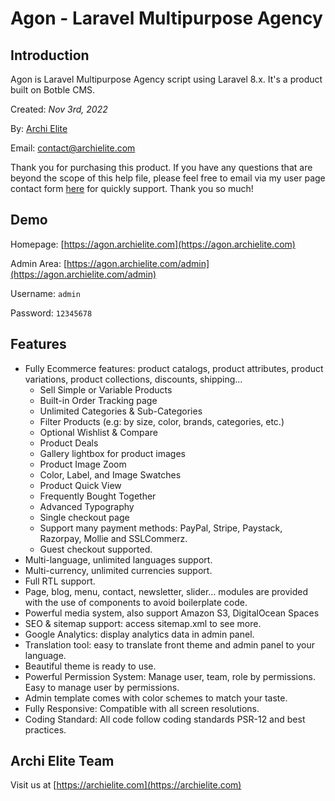 # Agon - Laravel Multipurpose Agency

## Introduction

Agon is Laravel Multipurpose Agency script using Laravel 8.x. It's a product built on Botble CMS.

Created: _Nov 3rd, 2022_

By: [Archi Elite](https://archielite.com)

Email: [contact@archielite.com](mailto:contact@archielite.com)

Thank you for purchasing this product. If you have any questions that are beyond the scope of this help file,
please feel free to email via my user page contact form [here](https://codecanyon.net.net/user/archielite) for quickly support. Thank you so much!

## Demo

Homepage: [https://agon.archielite.com](https://agon.archielite.com)

Admin Area: [https://agon.archielite.com/admin](https://agon.archielite.com/admin)

Username: `admin`

Password: `12345678`

## Features

- Fully Ecommerce features: product catalogs, product attributes, product variations, product collections, discounts, shipping…
    - Sell Simple or Variable Products
    - Built-in Order Tracking page
    - Unlimited Categories & Sub-Categories
    - Filter Products (e.g: by size, color, brands, categories, etc.)
    - Optional Wishlist & Compare
    - Product Deals
    - Gallery lightbox for product images
    - Product Image Zoom
    - Color, Label, and Image Swatches
    - Product Quick View
    - Frequently Bought Together
    - Advanced Typography
    - Single checkout page
    - Support many payment methods: PayPal, Stripe, Paystack, Razorpay, Mollie and SSLCommerz.
    - Guest checkout supported.
- Multi-language, unlimited languages support.
- Multi-currency, unlimited currencies support.
- Full RTL support.
- Page, blog, menu, contact, newsletter, slider… modules are provided with the use of components to avoid boilerplate code.
- Powerful media system, also support Amazon S3, DigitalOcean Spaces
- SEO & sitemap support: access sitemap.xml to see more.
- Google Analytics: display analytics data in admin panel.
- Translation tool: easy to translate front theme and admin panel to your language.
- Beautiful theme is ready to use.
- Powerful Permission System: Manage user, team, role by permissions. Easy to manage user by permissions.
- Admin template comes with color schemes to match your taste.
- Fully Responsive: Compatible with all screen resolutions.
- Coding Standard: All code follow coding standards PSR-12 and best practices.

## Archi Elite Team

Visit us at [https://archielite.com](https://archielite.com)
